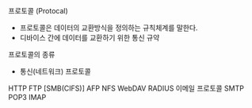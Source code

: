 프로토콜 (Protocal)

-   프로토콜은 데이터의 교환방식을 정의하는 규칙체계를 말한다.
-   디바이스 간에 데이터를 교환하기 위한 통신 규약

프로토콜의 종류

-   통신(네트워크) 프로토콜

HTTP
FTP
[SMB(CIFS)]
AFP
NFS
WebDAV
RADIUS
이메일 프로토콜
SMTP POP3 IMAP